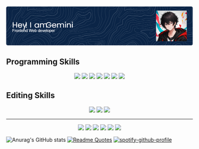 
![Header](./github-header-image.png)


  
<h2>Programming Skills</h2>
<p align="center">
   <img src="https://img.shields.io/badge/html5-%23E34F26.svg?style=for-the-badge&logo=html5&logoColor=white" />
     <img src="https://img.shields.io/badge/css3-%231572B6.svg?style=for-the-badge&logo=css3&logoColor=white" />
  <img src="https://img.shields.io/badge/tailwindcss-%2338B2AC.svg?style=for-the-badge&logo=tailwind-css&logoColor=white"/>
    <img src="https://img.shields.io/badge/javascript-%23323330.svg?style=for-the-badge&logo=javascript&logoColor=%23F7DF1E"/>
    <img src="https://img.shields.io/badge/react-%2320232a.svg?style=for-the-badge&logo=react&logoColor=%2361DAFB"/>
    <img src="https://img.shields.io/badge/node.js-6DA55F?style=for-the-badge&logo=node.js&logoColor=white"/>
    <img src="https://img.shields.io/badge/express.js-%23404d59.svg?style=for-the-badge&logo=express&logoColor=%2361DAFB"/>
</p>
<h2>Editing Skills</h2>
<p align="center">
    <img src="https://img.shields.io/badge/Adobe%20After%20Effects-9999FF.svg?style=for-the-badge&logo=Adobe%20After%20Effects&logoColor=white"/>
    <img src="https://img.shields.io/badge/Adobe%20Premiere%20Pro-9999FF.svg?style=for-the-badge&logo=Adobe%20Premiere%20Pro&logoColor=white"/>
    <img src="https://img.shields.io/badge/adobe%20photoshop-%2331A8FF.svg?style=for-the-badge&logo=adobe%20photoshop&logoColor=white"/>
</p>
<hr>
<p align="center">
    <img src="https://img.shields.io/badge/Instagram-%23E4405F.svg?style=for-the-badge&logo=Instagram&logoColor=white"/>
    <img src="https://img.shields.io/badge/YouTube-%23FF0000.svg?style=for-the-badge&logo=YouTube&logoColor=white"/>
    <img src="https://img.shields.io/badge/Twitter-%231DA1F2.svg?style=for-the-badge&logo=Twitter&logoColor=white"/>
    <img src="https://img.shields.io/badge/Gmail-D14836?style=for-the-badge&logo=gmail&logoColor=white"/>
    <img src="https://img.shields.io/badge/Discord-%235865F2.svg?style=for-the-badge&logo=discord&logoColor=white"/>
    <img src="https://img.shields.io/badge/linkedin-%230077B5.svg?style=for-the-badge&logo=linkedin&logoColor=white"/>
</p>
  
  ![Anurag's GitHub stats](https://github-readme-stats.vercel.app/api?username=Geminiixd&show_icons=true&theme=transparent) 
  [![Readme Quotes](https://quotes-github-readme.vercel.app/api?type=horizontal&theme=dark)](https://github.com/piyushsuthar/github-readme-quotes)
  [![spotify-github-profile](https://spotify-github-profile.vercel.app/api/view?uid=arassahraiian&cover_image=true&theme=default&show_offline=false&background_color=121212&interchange=false&bar_color_cover=false)](https://github.com/kittinan/spotify-github-profile)
  
  

  
  

